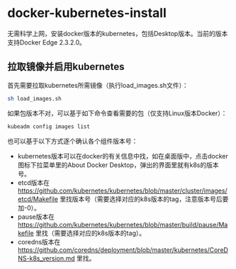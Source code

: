 # docker-kubernetes-install
无需科学上网，安装docker版本的kubernetes，包括Desktop版本。当前的版本支持Docker Edge 2.3.2.0。

## 拉取镜像并启用kubernetes

首先需要拉取kubernetes所需镜像（执行load_images.sh文件）：
```bash
sh load_images.sh
```
如果包版本不对，可以基于如下命令查看需要的包（仅支持Linux版本Docker）：
```bash
kubeadm config images list
```
也可以基于以下方式逐个确认各个组件版本号：
* kubernetes版本可以在docker的有关信息中找，如在桌面版中，点击docker图标下拉菜单里的About Docker Desktop，弹出的界面里就有k8s的版本号。
* etcd版本在 https://github.com/kubernetes/kubernetes/blob/master/cluster/images/etcd/Makefile 里找版本号（需要选择对应的k8s版本的tag，注意版本号后要加-0）。
* pause版本在 https://github.com/kubernetes/kubernetes/blob/master/build/pause/Makefile 里找（需要选择对应的k8s版本的tag）。
* coredns版本在 https://github.com/coredns/deployment/blob/master/kubernetes/CoreDNS-k8s_version.md 里找。
